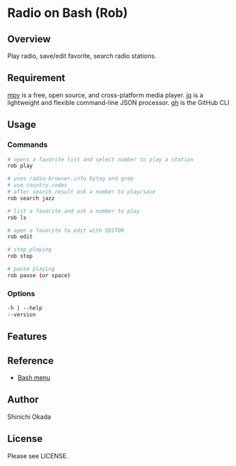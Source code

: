 # Radio on Bash (Rob)

## Overview

Play radio, save/edit favorite, search radio stations.

## Requirement

[mpv](https://mpv.io/) is a free, open source, and cross-platform media player.
[jq](https://stedolan.github.io/jq/) is a lightweight and flexible command-line JSON processor.
[gh](https://cli.github.com/) is the GitHub CLI

## Usage

### Commands

```sh
# opens a favorite list and select number to play a station
rob play

# uses radio-browser.info bytag and grep
# use country codes
# after search result ask a number to play/save
rob search jazz 

# list a favorite and ask a number to play
rob ls

# open a favorite to edit with EDITOR
rob edit

# stop playing
rob stop

# pause playing
rob pause (or space)
```

### Options

```sh
-h | --help
--version
```

## Features


## Reference

- [Bash menu](https://devdojo.com/bobbyiliev/how-to-create-an-interactive-menu-in-bash)

## Author

Shinichi Okada

## License

Please see LICENSE.
